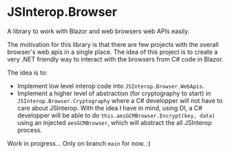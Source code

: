 JSInterop.Browser
=================

A library to work with Blazor and web browsers web APIs easily.

The motivation for this library is that there are few projects with the overall browser's web apis in a single place.
The idea of this project is to create a very .NET friendly way to interact with the browsers from C# code in Blazor.

The idea is to:
* Implement low level interop code into `JSInterop.Browser.WebApis`.
* Implement a higher level of abstraction (for cryptography to start) in `JSInterop.Browser.Cryptography` where a C# developper will not have to care about JSInterop. With the idea I have in mind, using DI, a C# developper will be able to do `this.aesGCMBrowser.Encrypt(key, data)` using an injected `aesGCMBrowser`, which will abstract the all JSInterop process.

Work in progress... Only on branch `main` for now. :)
